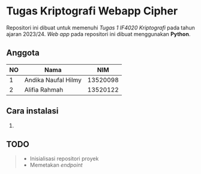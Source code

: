 # Tugas Kriptografi Webapp Cipher

Repositori ini dibuat untuk memenuhi *Tugas 1 IF4020 Kriptografi* pada tahun ajaran 2023/24. *Web app* pada repositori ini dibuat menggunakan **Python**.

## Anggota

| NO | Nama                | NIM      |
|----|---------------------|----------|
| 1  | Andika Naufal Hilmy | 13520098 |
| 2  | Alifia Rahmah       | 13520122 |

## Cara instalasi

1. 

## TODO

> - Inisialisasi repositori proyek
> - Memetakan *endpoint*
